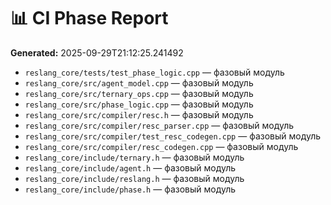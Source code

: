 # 📊 CI Phase Report

**Generated:** 2025-09-29T21:12:25.241492

- `reslang_core/tests/test_phase_logic.cpp` — фазовый модуль
- `reslang_core/src/agent_model.cpp` — фазовый модуль
- `reslang_core/src/ternary_ops.cpp` — фазовый модуль
- `reslang_core/src/phase_logic.cpp` — фазовый модуль
- `reslang_core/src/compiler/resc.h` — фазовый модуль
- `reslang_core/src/compiler/resc_parser.cpp` — фазовый модуль
- `reslang_core/src/compiler/test_resc_codegen.cpp` — фазовый модуль
- `reslang_core/src/compiler/resc_codegen.cpp` — фазовый модуль
- `reslang_core/include/ternary.h` — фазовый модуль
- `reslang_core/include/agent.h` — фазовый модуль
- `reslang_core/include/reslang.h` — фазовый модуль
- `reslang_core/include/phase.h` — фазовый модуль
